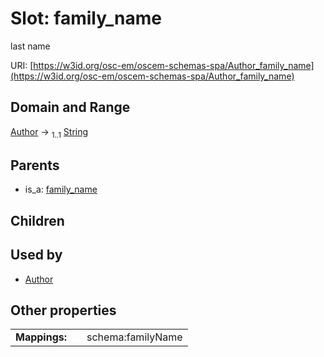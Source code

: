 
# Slot: family_name

last name

URI: [https://w3id.org/osc-em/oscem-schemas-spa/Author_family_name](https://w3id.org/osc-em/oscem-schemas-spa/Author_family_name)


## Domain and Range

[Author](Author.md) &#8594;  <sub>1..1</sub> [String](types/String.md)

## Parents

 *  is_a: [family_name](family_name.md)

## Children


## Used by

 * [Author](Author.md)

## Other properties

|  |  |  |
| --- | --- | --- |
| **Mappings:** | | schema:familyName |